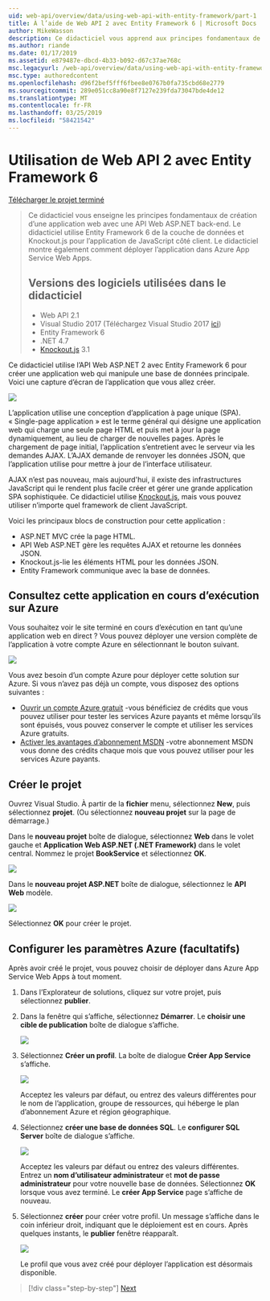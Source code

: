 ```yaml
---
uid: web-api/overview/data/using-web-api-with-entity-framework/part-1
title: À l’aide de Web API 2 avec Entity Framework 6 | Microsoft Docs
author: MikeWasson
description: Ce didacticiel vous apprend aux principes fondamentaux de création d’une application web avec une API Web ASP.NET back-end. Ce didacticiel utilise Entity Framework 6 pour la disposition de données...
ms.author: riande
ms.date: 01/17/2019
ms.assetid: e879487e-dbcd-4b33-b092-d67c37ae768c
msc.legacyurl: /web-api/overview/data/using-web-api-with-entity-framework/part-1
msc.type: authoredcontent
ms.openlocfilehash: d96f2bef5fff6fbee8e0767b0fa735cbd68e2779
ms.sourcegitcommit: 289e051cc8a90e8f7127e239fda73047bde4de12
ms.translationtype: MT
ms.contentlocale: fr-FR
ms.lasthandoff: 03/25/2019
ms.locfileid: "58421542"
---
```

<a name="using-web-api-2-with-entity-framework-6"></a>Utilisation de Web API 2 avec Entity Framework 6
====================

[Télécharger le projet terminé](https://github.com/MikeWasson/BookService)

> Ce didacticiel vous enseigne les principes fondamentaux de création d’une application web avec une API Web ASP.NET back-end. Le didacticiel utilise Entity Framework 6 de la couche de données et Knockout.js pour l’application de JavaScript côté client. Le didacticiel montre également comment déployer l’application dans Azure App Service Web Apps.
>
> ## <a name="software-versions-used-in-the-tutorial"></a>Versions des logiciels utilisées dans le didacticiel
>
> - Web API 2.1
> - Visual Studio 2017 (Téléchargez Visual Studio 2017 [ici](https://visualstudio.microsoft.com/downloads/?utm_medium=microsoft&utm_source=docs.microsoft.com&utm_campaign=button+cta&utm_content=download+vs2017))
> - Entity Framework 6
> - .NET 4.7
> - [Knockout.js](http://knockoutjs.com/) 3.1

Ce didacticiel utilise l’API Web ASP.NET 2 avec Entity Framework 6 pour créer une application web qui manipule une base de données principale. Voici une capture d’écran de l’application que vous allez créer.

[![](part-1/_static/image2.png)](part-1/_static/image1.png)

L’application utilise une conception d’application à page unique (SPA). « Single-page application » est le terme général qui désigne une application web qui charge une seule page HTML et puis met à jour la page dynamiquement, au lieu de charger de nouvelles pages. Après le chargement de page initial, l’application s’entretient avec le serveur via les demandes AJAX. L’AJAX demande de renvoyer les données JSON, que l’application utilise pour mettre à jour de l’interface utilisateur.

AJAX n’est pas nouveau, mais aujourd'hui, il existe des infrastructures JavaScript qui le rendent plus facile créer et gérer une grande application SPA sophistiquée. Ce didacticiel utilise [Knockout.js](http://knockoutjs.com/), mais vous pouvez utiliser n’importe quel framework de client JavaScript.

Voici les principaux blocs de construction pour cette application :

- ASP.NET MVC crée la page HTML.
- API Web ASP.NET gère les requêtes AJAX et retourne les données JSON.
- Knockout.js-lie les éléments HTML pour les données JSON.
- Entity Framework communique avec la base de données.

## <a name="see-this-app-running-on-azure"></a>Consultez cette application en cours d’exécution sur Azure

Vous souhaitez voir le site terminé en cours d’exécution en tant qu’une application web en direct ? Vous pouvez déployer une version complète de l’application à votre compte Azure en sélectionnant le bouton suivant.

[![](http://azuredeploy.net/deploybutton.png)](https://azuredeploy.net/?WT.mc_id=deploy_azure_aspnet&repository=https://github.com/tfitzmac/BookService)

Vous avez besoin d’un compte Azure pour déployer cette solution sur Azure. Si vous n’avez pas déjà un compte, vous disposez des options suivantes :

- [Ouvrir un compte Azure gratuit](https://azure.microsoft.com/pricing/free-trial/?WT.mc_id=A443DD604) -vous bénéficiez de crédits que vous pouvez utiliser pour tester les services Azure payants et même lorsqu’ils sont épuisés, vous pouvez conserver le compte et utiliser les services Azure gratuits.
- [Activer les avantages d’abonnement MSDN](https://azure.microsoft.com/pricing/member-offers/msdn-benefits-details/?WT.mc_id=A443DD604) -votre abonnement MSDN vous donne des crédits chaque mois que vous pouvez utiliser pour les services Azure payants.

## <a name="create-the-project"></a>Créer le projet

Ouvrez Visual Studio. À partir de la **fichier** menu, sélectionnez **New**, puis sélectionnez **projet**. (Ou sélectionnez **nouveau projet** sur la page de démarrage.)

Dans le **nouveau projet** boîte de dialogue, sélectionnez **Web** dans le volet gauche et **Application Web ASP.NET (.NET Framework)** dans le volet central. Nommez le projet **BookService** et sélectionnez **OK**.

[![](part-1/_static/image11.png)](part-1/_static/image11.png)

Dans le **nouveau projet ASP.NET** boîte de dialogue, sélectionnez le **API Web** modèle.

[![](part-1/_static/image12.png)](part-1/_static/image12.png)


Sélectionnez **OK** pour créer le projet.

## <a name="configure-azure-settings-optional"></a>Configurer les paramètres Azure (facultatifs)

Après avoir créé le projet, vous pouvez choisir de déployer dans Azure App Service Web Apps à tout moment. 

1. Dans l’Explorateur de solutions, cliquez sur votre projet, puis sélectionnez **publier**.

2. Dans la fenêtre qui s’affiche, sélectionnez **Démarrer**. Le **choisir une cible de publication** boîte de dialogue s’affiche.

   [![](part-1/_static/image14.png)](part-1/_static/image14.png)

3. Sélectionnez **Créer un profil**. La boîte de dialogue **Créer App Service** s’affiche.

   [![](part-1/_static/image15.png)](part-1/_static/image15.png)

   Acceptez les valeurs par défaut, ou entrez des valeurs différentes pour le nom de l’application, groupe de ressources, qui héberge le plan d’abonnement Azure et région géographique. 

4. Sélectionnez **créer une base de données SQL**. Le **configurer SQL Server** boîte de dialogue s’affiche. 

   [![](part-1/_static/image16.png)](part-1/_static/image16.png)

   Acceptez les valeurs par défaut ou entrez des valeurs différentes. Entrez un **nom d’utilisateur administrateur** et **mot de passe administrateur** pour votre nouvelle base de données. Sélectionnez **OK** lorsque vous avez terminé. Le **créer App Service** page s’affiche de nouveau.

5. Sélectionnez **créer** pour créer votre profil. Un message s’affiche dans le coin inférieur droit, indiquant que le déploiement est en cours. Après quelques instants, le **publier** fenêtre réapparaît.

    [![](part-1/_static/image17.png)](part-1/_static/image17.png)
   
    Le profil que vous avez créé pour déployer l’application est désormais disponible. 


> [!div class="step-by-step"]
> [Next](part-2.md)
